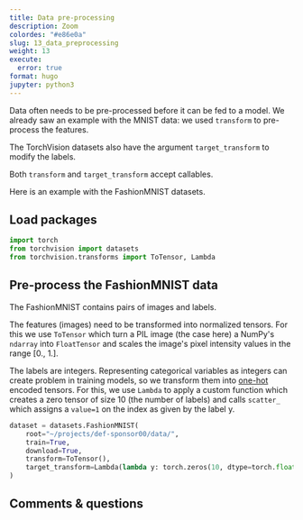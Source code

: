 ```yaml
---
title: Data pre-processing
description: Zoom
colordes: "#e86e0a"
slug: 13_data_preprocessing
weight: 13
execute:
  error: true
format: hugo
jupyter: python3
---
```




Data often needs to be pre-processed before it can be fed to a model. We already saw an example with the MNIST data: we used `transform` to pre-process the features.

The TorchVision datasets also have the argument `target_transform` to modify the labels.

Both `transform` and `target_transform` accept callables.

Here is an example with the FashionMNIST datasets.

## Load packages

``` python
import torch
from torchvision import datasets
from torchvision.transforms import ToTensor, Lambda
```

## Pre-process the FashionMNIST data

The FashionMNIST contains pairs of images and labels.

The features (images) need to be transformed into normalized tensors. For this we use `ToTensor` which turn a PIL image (the case here) a NumPy's `ndarray` into `FloatTensor` and scales the image's pixel intensity values in the range \[0., 1.\].

The labels are integers. Representing categorical variables as integers can create problem in training models, so we transform them into [one-hot](https://en.wikipedia.org/wiki/One-hot) encoded tensors. For this, we use `Lambda` to apply a custom function which creates a zero tensor of size 10 (the number of labels) and calls `scatter_` which assigns a `value=1` on the index as given by the label y.

``` python
dataset = datasets.FashionMNIST(
    root="~/projects/def-sponsor00/data/",
    train=True,
    download=True,
    transform=ToTensor(),
    target_transform=Lambda(lambda y: torch.zeros(10, dtype=torch.float).scatter_(0, torch.tensor(y), value=1))
)
```

## Comments & questions
